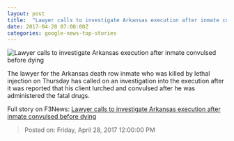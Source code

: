 ```yaml
---
layout: post
title:  "Lawyer calls to investigate Arkansas execution after inmate convulsed before dying"
date: 2017-04-28 07:00:00Z
categories: google-news-top-stories
---
```


![Lawyer calls to investigate Arkansas execution after inmate convulsed before dying](http://a57.foxnews.com/images.foxnews.com/content/fox-news/us/2017/04/28/lawyer-calls-to-investigate-arkansas-execution-after-inmate-convulsed-before-dying/_jcr_content/par/featured-media/media-0.img.jpg/0/0/1493385000311.jpg?ve=1)

The lawyer for the Arkansas death row inmate who was killed by lethal injection on Thursday has called on an investigation into the execution after it was reported that his client lurched and convulsed after he was administered the fatal drugs.


Full story on F3News: [Lawyer calls to investigate Arkansas execution after inmate convulsed before dying](http://www.f3nws.com/n/hCmgMH)

> Posted on: Friday, April 28, 2017 12:00:00 PM
